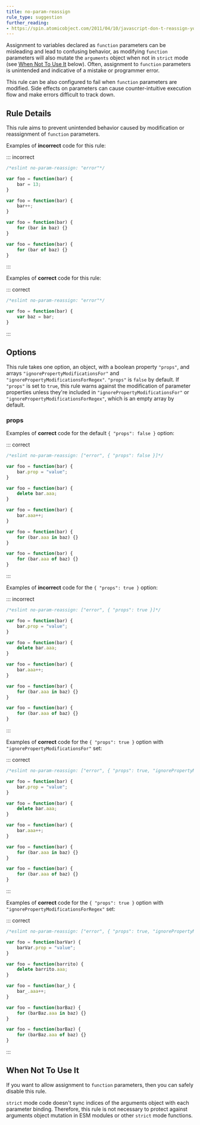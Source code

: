 ```yaml
---
title: no-param-reassign
rule_type: suggestion
further_reading:
- https://spin.atomicobject.com/2011/04/10/javascript-don-t-reassign-your-function-arguments/
---
```



Assignment to variables declared as `function` parameters can be misleading and lead to confusing behavior, as modifying `function` parameters will also mutate the `arguments` object when not in `strict` mode (see [When Not To Use It](#when-not-to-use-it) below). Often, assignment to `function` parameters is unintended and indicative of a mistake or programmer error.

This rule can be also configured to fail when `function` parameters are modified. Side effects on parameters can cause counter-intuitive execution flow and make errors difficult to track down.

## Rule Details

This rule aims to prevent unintended behavior caused by modification or reassignment of `function` parameters.

Examples of **incorrect** code for this rule:

::: incorrect

```js
/*eslint no-param-reassign: "error"*/

var foo = function(bar) {
    bar = 13;
}

var foo = function(bar) {
    bar++;
}

var foo = function(bar) {
    for (bar in baz) {}
}

var foo = function(bar) {
    for (bar of baz) {}
}
```

:::

Examples of **correct** code for this rule:

::: correct

```js
/*eslint no-param-reassign: "error"*/

var foo = function(bar) {
    var baz = bar;
}
```

:::

## Options

This rule takes one option, an object, with a boolean property `"props"`, and  arrays `"ignorePropertyModificationsFor"` and `"ignorePropertyModificationsForRegex"`. `"props"` is `false` by default. If `"props"` is set to `true`, this rule warns against the modification of parameter properties unless they're included in `"ignorePropertyModificationsFor"` or `"ignorePropertyModificationsForRegex"`, which is an empty array by default.

### props

Examples of **correct** code for the default `{ "props": false }` option:

::: correct

```js
/*eslint no-param-reassign: ["error", { "props": false }]*/

var foo = function(bar) {
    bar.prop = "value";
}

var foo = function(bar) {
    delete bar.aaa;
}

var foo = function(bar) {
    bar.aaa++;
}

var foo = function(bar) {
    for (bar.aaa in baz) {}
}

var foo = function(bar) {
    for (bar.aaa of baz) {}
}
```

:::

Examples of **incorrect** code for the `{ "props": true }` option:

::: incorrect

```js
/*eslint no-param-reassign: ["error", { "props": true }]*/

var foo = function(bar) {
    bar.prop = "value";
}

var foo = function(bar) {
    delete bar.aaa;
}

var foo = function(bar) {
    bar.aaa++;
}

var foo = function(bar) {
    for (bar.aaa in baz) {}
}

var foo = function(bar) {
    for (bar.aaa of baz) {}
}
```

:::

Examples of **correct** code for the `{ "props": true }` option with `"ignorePropertyModificationsFor"` set:

::: correct

```js
/*eslint no-param-reassign: ["error", { "props": true, "ignorePropertyModificationsFor": ["bar"] }]*/

var foo = function(bar) {
    bar.prop = "value";
}

var foo = function(bar) {
    delete bar.aaa;
}

var foo = function(bar) {
    bar.aaa++;
}

var foo = function(bar) {
    for (bar.aaa in baz) {}
}

var foo = function(bar) {
    for (bar.aaa of baz) {}
}
```

:::

Examples of **correct** code for the `{ "props": true }` option with `"ignorePropertyModificationsForRegex"` set:

::: correct

```js
/*eslint no-param-reassign: ["error", { "props": true, "ignorePropertyModificationsForRegex": ["^bar"] }]*/

var foo = function(barVar) {
    barVar.prop = "value";
}

var foo = function(barrito) {
    delete barrito.aaa;
}

var foo = function(bar_) {
    bar_.aaa++;
}

var foo = function(barBaz) {
    for (barBaz.aaa in baz) {}
}

var foo = function(barBaz) {
    for (barBaz.aaa of baz) {}
}
```

:::

## When Not To Use It

If you want to allow assignment to `function` parameters, then you can safely disable this rule.

`strict` mode code doesn't sync indices of the arguments object with each parameter binding. Therefore, this rule is not necessary to protect against arguments object mutation in ESM modules or other `strict` mode functions.
